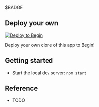 $BADGE

## Deploy your own

[![Deploy to Begin](https://static.begin.com/deploy-to-begin.svg)](https://begin.com/apps/create?template=https://github.com/LumaKernel/begin-frourio-next-app)

Deploy your own clone of this app to Begin!

## Getting started

- Start the local dev server: `npm start`

## Reference

- TODO
